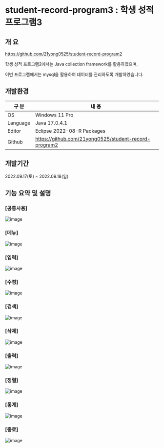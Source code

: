 # student-record-program3 : 학생 성적 프로그램3

## 개 요

https://github.com/21yong0525/student-record-program2

학생 성적 프로그램2에서는 Java collection framework를 활용하였으며,

이번 프로그램에서는 mysql을 활용하여 데이터를 관리하도록 개발하였습니다.

## 개발환경

| 구 분 | 내 용 |
| --- | --- |
| OS | Windows 11 Pro |
| Language | Java 17.0.4.1 |
| Editor | Eclipse 2022-08-R Packages |
| Github | https://github.com/21yong0525/student-record-program2 |

## 개발기간

2022.09.17(토) ~ 2022.09.18(일)


## 기능 요약 및 설명

### [공통사용]
![image](https://user-images.githubusercontent.com/115531869/196000757-f1f22105-b619-4e3a-873d-b74a265c147c.png)

### [메뉴]
![image](https://user-images.githubusercontent.com/115531869/196000772-0385dc6e-5a3c-4643-b2d1-05dfb6556224.png)

### [입력]
![image](https://user-images.githubusercontent.com/115531869/196000782-257cc90c-996b-4b1c-b459-8af7bf22d367.png)

### [수정]
![image](https://user-images.githubusercontent.com/115531869/196000742-1fcdd544-cf6f-4c2d-b617-53ef99c4a9d0.png)

### [검색]
![image](https://user-images.githubusercontent.com/115531869/196000732-6cf6e8eb-1a5b-4b44-a089-c5b476d1f888.png)

### [삭제]
![image](https://user-images.githubusercontent.com/115531869/196000721-6327da4b-b645-49c6-b51b-b9de1a65e212.png)

### [출력]
![image](https://user-images.githubusercontent.com/115531869/196000680-9cee54cc-2320-4608-8b71-c479973790db.png)

### [정렬]
![image](https://user-images.githubusercontent.com/115531869/196000874-0a375632-5517-4e9a-b157-0fe0b7ecdc08.png)

### [통계]
![image](https://user-images.githubusercontent.com/115531869/196000954-b529d161-955b-42a6-961e-8fe3519ba025.png)

### [종료]
![image](https://user-images.githubusercontent.com/115531869/196000984-15e8c551-408c-466f-91c3-dce25bdf27b4.png)
